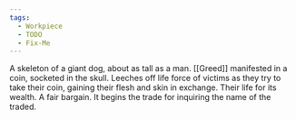```yaml
---
tags:
  - Workpiece
  - TODO
  - Fix-Me
---
```

A skeleton of a giant dog, about as tall as a man. [[Greed]] manifested in a coin, socketed in the skull.
Leeches off life force of victims as they try to take their coin, gaining their flesh and skin in exchange.
Their life for its wealth. A fair bargain.
It begins the trade for inquiring the name of the traded.